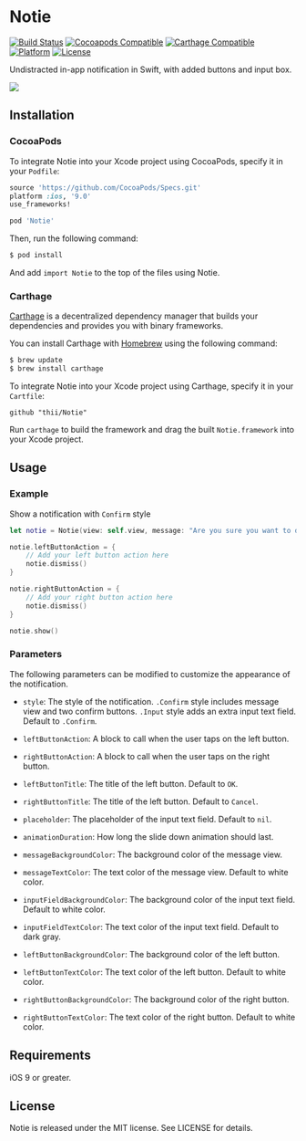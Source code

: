 Notie
=====

[![Build Status](https://travis-ci.org/thii/Notie.svg)](https://travis-ci.org/thii/Notie)
[![Cocoapods Compatible](https://img.shields.io/cocoapods/v/Notie.svg)](https://img.shields.io/cocoapods/v/Notie.svg)
[![Carthage Compatible](https://img.shields.io/badge/Carthage-compatible-4BC51D.svg?style=flat)](https://github.com/Carthage/Carthage)
[![Platform](https://img.shields.io/cocoapods/p/Notie.svg?style=flat)](http://cocoadocs.org/docsets/Notie)
[![License](https://img.shields.io/cocoapods/l/Notie.svg)](https://raw.githubusercontent.com/thii/Notie/master/LICENSE)

Undistracted in-app notification in Swift, with added buttons and input box.

![](https://raw.githubusercontent.com/thii/Notie/master/Assets/NotieScreencast.gif)

## Installation

### CocoaPods

To integrate Notie into your Xcode project using CocoaPods, specify it in your `Podfile`:

```ruby
source 'https://github.com/CocoaPods/Specs.git'
platform :ios, '9.0'
use_frameworks!

pod 'Notie'
```

Then, run the following command:

```bash
$ pod install
```

And add `import Notie` to the top of the files using Notie.

### Carthage

[Carthage](https://github.com/Carthage/Carthage) is a decentralized dependency manager that builds your dependencies and provides you with binary frameworks.

You can install Carthage with [Homebrew](http://brew.sh/) using the following command:

```bash
$ brew update
$ brew install carthage
```

To integrate Notie into your Xcode project using Carthage, specify it in your `Cartfile`:

```ogdl
github "thii/Notie"
```

Run `carthage` to build the framework and drag the built `Notie.framework` into your Xcode project.

## Usage

### Example

Show a notification with `Confirm` style

```swift
let notie = Notie(view: self.view, message: "Are you sure you want to do that?", style: .Confirm)

notie.leftButtonAction = {
	// Add your left button action here
    notie.dismiss()
}

notie.rightButtonAction = {
	// Add your right button action here
    notie.dismiss()
}

notie.show()
```

### Parameters

The following parameters can be modified to customize the appearance of the notification.

- `style`: The style of the notification. `.Confirm` style includes message view and two confirm buttons. `.Input` style adds an extra input text field. Default to `.Confirm`.

- `leftButtonAction`: A block to call when the user taps on the left button.

- `rightButtonAction`: A block to call when the user taps on the right button.

- `leftButtonTitle`: The title of the left button. Default to `OK`.

- `rightButtonTitle`: The title of the left button. Default to `Cancel`.

- `placeholder`: The placeholder of the input text field. Default to `nil`.

- `animationDuration`: How long the slide down animation should last.

- `messageBackgroundColor`: The background color of the message view.

- `messageTextColor`: The text color of the message view. Default to white color.

- `inputFieldBackgroundColor`: The background color of the input text field. Default to white color.

- `inputFieldTextColor`: The text color of the input text field. Default to dark gray.

- `leftButtonBackgroundColor`: The background color of the left button.

- `leftButtonTextColor`: The text color of the left button. Default to white color.

- `rightButtonBackgroundColor`: The background color of the right button.

- `rightButtonTextColor`: The text color of the right button. Default to white color.


## Requirements

iOS 9 or greater.

## License
Notie is released under the MIT license. See LICENSE for details.
